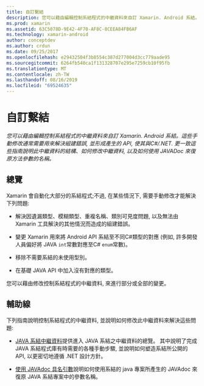 ```yaml
---
title: 自訂繫結
description: 您可以藉由編輯控制系結程式的中繼資料來自訂 Xamarin. Android 系結。 這些手動修改通常需要用來解決組建錯誤, 並形成產生的 API, 使其與C#/.NET. 更一致 這些指南說明此中繼資料的結構、如何修改中繼資料, 以及如何使用 JAVADoc 來復原方法參數的名稱。
ms.prod: xamarin
ms.assetid: 63C5078D-9E42-4F70-AF8C-8CEEA84FB6AF
ms.technology: xamarin-android
author: conceptdev
ms.author: crdun
ms.date: 09/25/2017
ms.openlocfilehash: e29432504f3b8554c387d277004d3cc779aade95
ms.sourcegitcommit: 6264fb540ca1f131328707e295e7259cb10f95fb
ms.translationtype: MT
ms.contentlocale: zh-TW
ms.lasthandoff: 08/16/2019
ms.locfileid: "69524635"
---
```

# <a name="customizing-bindings"></a>自訂繫結

_您可以藉由編輯控制系結程式的中繼資料來自訂 Xamarin. Android 系結。這些手動修改通常需要用來解決組建錯誤, 並形成產生的 API, 使其與C#/.NET. 更一致這些指南說明此中繼資料的結構、如何修改中繼資料, 以及如何使用 JAVADoc 來復原方法參數的名稱。_


## <a name="overview"></a>總覽
 
Xamarin 會自動化大部分的系結程式;不過, 在某些情況下, 需要手動修改才能解決下列問題:

- 解決因遺漏類型、模糊類型、重複名稱、類別可見度問題, 以及無法由 Xamarin 工具解決的其他情況而造成的組建錯誤。 

- 變更 Xamarin 用來將 Android API 系結至不同C#類型的對應 (例如, 許多開發人員偏好將 JAVA `int`常數對應至C# `enum`常數)。

- 移除不需要系結的未使用型別。 

- 在基礎 JAVA API 中加入沒有對應的類型。 

您可以藉由修改控制系結程式的中繼資料, 來進行部分或全部的變更。


## <a name="guides"></a>輔助線

下列指南說明控制系結程式的中繼資料, 並說明如何修改此中繼資料來解決這些問題:

- [JAVA 系結中繼資料](~/android/platform/binding-java-library/customizing-bindings/java-bindings-metadata.md)提供進入 JAVA 系結之中繼資料的總覽。
    其中說明了完成 JAVA 系結程式庫有時需要的各種手動步驟, 並說明如何塑造系結所公開的 API, 以更密切地遵循 .NET 設計方針。

- [使用 JAVAdoc 具名引數](~/android/platform/binding-java-library/customizing-bindings/naming-parameters-with-javadoc.md)說明如何使用系結的 java 專案所產生的 JAVAdoc 來復原 JAVA 系結專案中的參數名稱。


 

